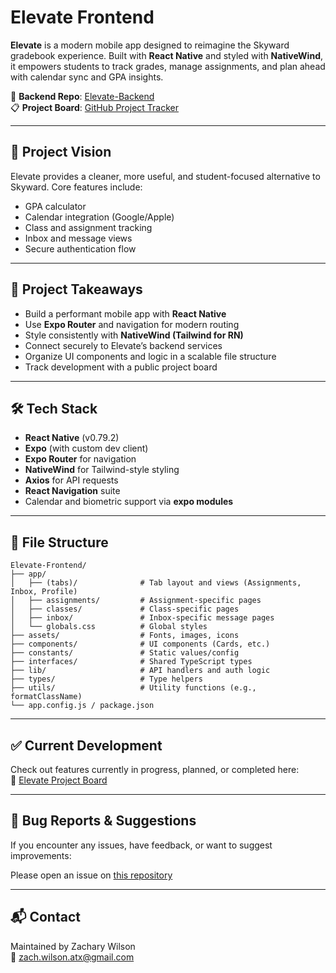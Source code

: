# Elevate Frontend

**Elevate** is a modern mobile app designed to reimagine the Skyward gradebook experience. Built with **React Native** and styled with **NativeWind**, it empowers students to track grades, manage assignments, and plan ahead with calendar sync and GPA insights.

🔗 **Backend Repo**: [Elevate-Backend](https://github.com/Zw96042/Elevate-Backend)  
📋 **Project Board**: [GitHub Project Tracker](https://github.com/users/Zw96042/projects/2)

---

## 🚀 Project Vision

Elevate provides a cleaner, more useful, and student-focused alternative to Skyward. Core features include:

- GPA calculator
- Calendar integration (Google/Apple)
- Class and assignment tracking
- Inbox and message views
- Secure authentication flow

---

## 🎯 Project Takeaways

-  Build a performant mobile app with **React Native**
-  Use **Expo Router** and navigation for modern routing
-  Style consistently with **NativeWind (Tailwind for RN)**
-  Connect securely to Elevate’s backend services
-  Organize UI components and logic in a scalable file structure
-  Track development with a public project board

---

## 🛠️ Tech Stack

- **React Native** (v0.79.2)
- **Expo** (with custom dev client)
- **Expo Router** for navigation
- **NativeWind** for Tailwind-style styling
- **Axios** for API requests
- **React Navigation** suite
- Calendar and biometric support via **expo modules**

---

## 📂 File Structure
```
Elevate-Frontend/
├── app/
│   ├── (tabs)/              # Tab layout and views (Assignments, Inbox, Profile)
│   ├── assignments/         # Assignment-specific pages
│   ├── classes/             # Class-specific pages
│   ├── inbox/               # Inbox-specific message pages
│   └── globals.css          # Global styles
├── assets/                  # Fonts, images, icons
├── components/              # UI components (Cards, etc.)
├── constants/               # Static values/config
├── interfaces/              # Shared TypeScript types
├── lib/                     # API handlers and auth logic
├── types/                   # Type helpers
├── utils/                   # Utility functions (e.g., formatClassName)
└── app.config.js / package.json
```
---

## ✅ Current Development

Check out features currently in progress, planned, or completed here:  
🔗 [Elevate Project Board](https://github.com/users/Zw96042/projects/2)

---

## 🐛 Bug Reports & Suggestions

If you encounter any issues, have feedback, or want to suggest improvements:

Please open an issue on [this repository](https://github.com/Zw96042/Elevate-Frontend/issues)

---

## 📬 Contact

Maintained by Zachary Wilson  
📧 [zach.wilson.atx@gmail.com](mailto:zach.wilson.atx@gmail.com)